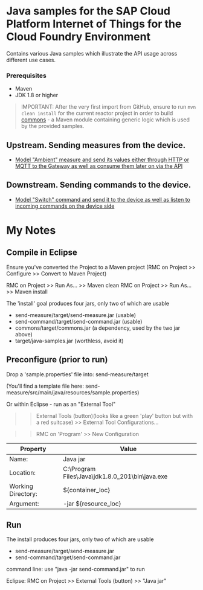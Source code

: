 # Java samples for the SAP Cloud Platform Internet of Things for the Cloud Foundry Environment

Contains various Java samples which illustrate the API usage across different use cases.

### Prerequisites

* Maven
* JDK 1.8 or higher

>IMPORTANT: After the very first import from GitHub, ensure to run `mvn clean install` for the current reactor project in order to build [commons](./commons) - a Maven module containing generic logic which is used by the provided samples.

## Upstream. Sending measures from the device.

* [Model "Ambient" measure and send its values either through HTTP or MQTT to the Gateway as well as consume them later on via the API](./send-measure)

## Downstream. Sending commands to the device.

* [Model "Switch" command and send it to the device as well as listen to incoming commands on the device side](./send-command)

# My Notes

## Compile in Eclipse
Ensure you've converted the Project to a Maven project (RMC on Project >> Configure >> Convert to Maven Project)

RMC on Project >> Run As... >> Maven clean
RMC on Project >> Run As... >> Maven install

The 'install' goal produces four jars, only two of which are usable
* send-measure/target/send-measure.jar (usable)
* send-command/target/send-command.jar (usable)
* commons/target/commons.jar (a dependency, used by the two jar above)
* target/java-samples.jar (worthless, avoid it)

## Preconfigure (prior to run)
Drop a 'sample.properties' file into: send-measure/target

(You'll find a template file here: send-measure/src/main/java/resources/sample.properties)

Or within Eclipse - run as an "External Tool"

>> External Tools (button)(looks like a green 'play' button but with a red suitcase) >> External Tool Configurations...

>> RMC on 'Program' >> New Configuration


Property | Value
-------- | -----
Name: | Java jar
Location: | C:\Program Files\Java\jdk1.8.0_201\bin\java.exe
Working Directory: | ${container_loc}
Argument: | -jar ${resource_loc}

## Run
The install produces four jars, only two of which are usable
* send-measure/target/send-measure.jar
* send-command/target/send-command.jar


command line: use "java -jar send-command.jar" to run

Eclipse:  RMC on Project >> External Tools (button) >> "Java jar"


